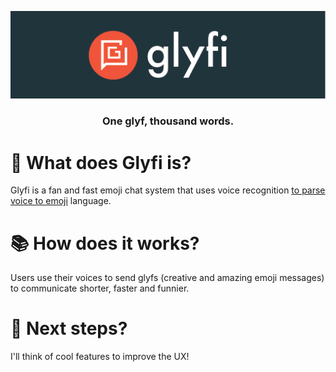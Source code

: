 <p align="center">
  <img width="513px" src="/img/logo_readme.png">
</p>

<h3 align="center">
  One glyf, thousand words.
</h3>

<h1>
  💬 What does Glyfi is?
</h1>

Glyfi is a fan and fast emoji chat system that uses voice recognition [to parse voice to emoji](http://www.nltk.org/book/ch05.html) language.

<h1>
  📚 How does it works?
</h1>

Users use their voices to send glyfs (creative and amazing emoji messages) to communicate shorter, faster and funnier.

<h1>
  🧭 Next steps?
</h1>

I'll think of cool features to improve the UX!

